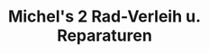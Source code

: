 ---
title: "Michel's 2 Rad-Verleih u. Reparaturen"
url: /unterach-am-attersee/michels-2-rad-verleih-u-reparaturen/
shop: Fahrrad
---
